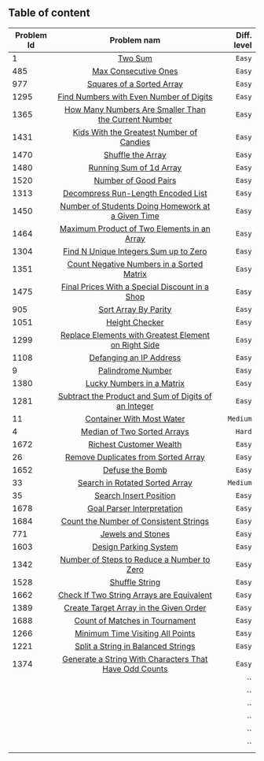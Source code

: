 ## Table of content

| Problem Id |      Problem nam     | Diff. level |
| ---------- |:--------------------:| -----------:|
|1| [Two Sum](https://leetcode.com/problems/two-sum/) | `Easy` |
|485|[Max Consecutive Ones](https://leetcode.com/problems/max-consecutive-ones/) |   `Easy` |
|977|[Squares of a Sorted Array](https://leetcode.com/problems/squares-of-a-sorted-array/) | `Easy`  |
|1295|[Find Numbers with Even Number of Digits](https://leetcode.com/problems/find-numbers-with-even-number-of-digits/)|`Easy`|
|1365|[How Many Numbers Are Smaller Than the Current Number](https://leetcode.com/problems/how-many-numbers-are-smaller-than-the-current-number/)|`Easy`|
|1431|[Kids With the Greatest Number of Candies](https://leetcode.com/problems/kids-with-the-greatest-number-of-candies/)|`Easy`|
|1470|[Shuffle the Array](https://leetcode.com/problems/shuffle-the-array/)|`Easy`|
|1480|[Running Sum of 1d Array](https://leetcode.com/problems/running-sum-of-1d-array/)|`Easy`|
|1520|[Number of Good Pairs](https://leetcode.com/problems/number-of-good-pairs/)|`Easy`|
|1313|[Decompress Run-Length Encoded List](https://leetcode.com/problems/decompress-run-length-encoded-list/)|`Easy`|
|1450|[Number of Students Doing Homework at a Given Time](https://leetcode.com/problems/number-of-students-doing-homework-at-a-given-time/)|`Easy`|
|1464|[Maximum Product of Two Elements in an Array](https://leetcode.com/problems/maximum-product-of-two-elements-in-an-array/)|`Easy`|
|1304|[Find N Unique Integers Sum up to Zero](https://leetcode.com/problems/find-n-unique-integers-sum-up-to-zero/)|`Easy`|
|1351|[Count Negative Numbers in a Sorted Matrix](https://leetcode.com/problems/count-negative-numbers-in-a-sorted-matrix/)|`Easy`|
|1475|[Final Prices With a Special Discount in a Shop](https://leetcode.com/problems/final-prices-with-a-special-discount-in-a-shop/)|`Easy`|
|905|[Sort Array By Parity](https://leetcode.com/problems/sort-array-by-parity/)|`Easy`|
|1051|[Height Checker](https://leetcode.com/problems/height-checker/)|`Easy`|
|1299|[Replace Elements with Greatest Element on Right Side](https://leetcode.com/problems/replace-elements-with-greatest-element-on-right-side/)|`Easy`|
|1108|[Defanging an IP Address](https://leetcode.com/problems/defanging-an-ip-address/)|`Easy`|
|9|[Palindrome Number](https://leetcode.com/problems/palindrome-number/)|`Easy`|
|1380|[Lucky Numbers in a Matrix](https://leetcode.com/problems/lucky-numbers-in-a-matrix/)|`Easy`|
|1281|[Subtract the Product and Sum of Digits of an Integer](https://leetcode.com/problems/subtract-the-product-and-sum-of-digits-of-an-integer/)|`Easy`|
|11|[Container With Most Water](https://leetcode.com/problems/container-with-most-water/)|`Medium`|
|4|[Median of Two Sorted Arrays](https://leetcode.com/problems/median-of-two-sorted-arrays/)|`Hard`|
|1672|[Richest Customer Wealth](https://leetcode.com/problems/richest-customer-wealth/)|`Easy`|
|26|[Remove Duplicates from Sorted Array](https://leetcode.com/problems/remove-duplicates-from-sorted-array/)|`Easy`|
|1652|[ Defuse the Bomb](https://leetcode.com/problems/defuse-the-bomb/)|`Easy`|
|33|[Search in Rotated Sorted Array](https://leetcode.com/problems/search-in-rotated-sorted-array/)|`Medium`|
|35|[Search Insert Position](https://leetcode.com/problems/search-insert-position/)|`Easy`|
|1678|[Goal Parser Interpretation](https://leetcode.com/problems/goal-parser-interpretation/)|`Easy`|
|1684|[Count the Number of Consistent Strings](https://leetcode.com/problems/count-the-number-of-consistent-strings/)|`Easy`|
|771|[Jewels and Stones](https://leetcode.com/problems/jewels-and-stones/)|`Easy`|
|1603|[Design Parking System](https://leetcode.com/problems/design-parking-system/)|`Easy`|
|1342|[Number of Steps to Reduce a Number to Zero](https://leetcode.com/problems/number-of-steps-to-reduce-a-number-to-zero/)|`Easy`|
|1528|[Shuffle String](https://leetcode.com/problems/shuffle-string/)|`Easy`|
|1662|[Check If Two String Arrays are Equivalent](https://leetcode.com/problems/check-if-two-string-arrays-are-equivalent/)|`Easy`|
|1389|[Create Target Array in the Given Order](https://leetcode.com/problems/create-target-array-in-the-given-order/)|`Easy`|
|1688|[Count of Matches in Tournament](https://leetcode.com/problems/count-of-matches-in-tournament/)|`Easy`|
|1266|[Minimum Time Visiting All Points](https://leetcode.com/problems/minimum-time-visiting-all-points/)|`Easy`|
|1221|[Split a String in Balanced Strings](https://leetcode.com/problems/split-a-string-in-balanced-strings/)|`Easy`|
|1374|[Generate a String With Characters That Have Odd Counts](https://leetcode.com/problems/generate-a-string-with-characters-that-have-odd-counts/)|`Easy`|
||[]()|``|
||[]()|``|
||[]()|``|
||[]()|``|
||[]()|``|
||[]()|``|
